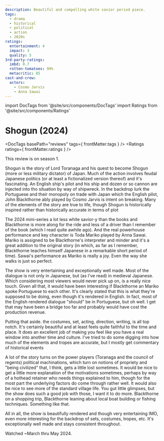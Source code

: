 ```yaml
---
description: Beautiful and compelling white savior period piece.
tags:
  - drama
  - historical
  - political
  - action
  - 2020s
ratings:
  entertainment: 4
  impact: 3
  quality: 5
3rd-party-ratings:
  imbd: 8.7
  rotten-tomatoes: 99%
  metacritic: 85
cast-and-crew:
  actors:
    - Cosmo Jarvis
    - Anna Sawai
---
```

import DocTags from '@site/src/components/DocTags'
import Ratings from '@site/src/components/Ratings'

# Shogun (2024)

<DocTags basePath="reviews" tags={ frontMatter.tags } />
<Ratings ratings={ frontMatter.ratings } />

This review is on season 1.

Shogun is the story of Lord Toranaga and his quest to become Shogun (more or less military dictator) of Japan. Much of the action involves feudal Japanese politics (or at least a fictionalized version thereof) and it's fascinating. An English ship's pilot and his ship and dozen or so cannon are injected into tho situation by way of shipwreck. In the backdrop lurk the Portuguese and their monopoly on trade with Japan which the English pilot, John Blackthorne ably played by Cosmo Jarvis is intent on breaking. Many of the elements of the story are true to life, though Shogun is historically inspired rather than historically accurate in terms of plot

The 2024 mini-series a lot less white savior-y than the books and Blackthorne is more along for the ride and less of a driver than I remember of the book (which I read quite awhile ago). And the real powerhouse performance and key character is Toda Mariko played by Anna Sawai. Mariko is assigned to be Blackthorne's interpreter and minder and it's a great addition to the original story (in which, as far as I remember, Blackthorne teaches himself Japanese in a remarkable short period of time). Sawai's performance as Mariko is really a joy. Even the way she walks is just so perfect.

The show is very entertaining and exceptionally well made. Most of the dialogue is not only in Japanese, but (as I've read) in medieval Japanese. Which considering most viewers would never pick up on, is a really nice touch. Given all that, it would have been interesting if Blackthorne an Mariko spoke Portuguese to each other. It's clearly stated that this is what they're supposed to be doing, even though it's rendered in English. In fact, most of the English rendered dialogue "should" be in Portuguese, but oh well. I get that may have been a bridge too far and probably would have cost the production revenue.

Putting that aside. the costumes, set, acting, direction, writing, is all top notch. It's certainly beautiful and at least feels quite faithful to the time and place. It does an excellent job of making you feel like you have a real window into another time and culture. I've tried to do some digging into how much of the elements and tropes are accurate, but I mostly get commentary of historical events

A lot of the story turns on the power players (Toranaga and the council of regents) political machinations, which turn on notions of propriety and "being civilized" that, I think, gets a little lost sometimes. It would be nice to get a little more explanation of the motivations sometimes, perhaps by way of a hothead retainer who needs things explained to him, though for the most part the underlying factors do come through rather well. It would also be nice to see more of the standard village life. You gut little glimpses, but the show does such a good job with those, I want it to do more. Blackthorne on a shopping trip, Blackthorne leaning about local boat building or fishing techniques. Something like that.

All in all, the show is beautifully rendered and though very entertaining IMO, even more interesting for the backdrop of sets, costumes, tropes, etc. It's exceptionally well made and stays consistent throughout.

Watched ~March thru May 2024.